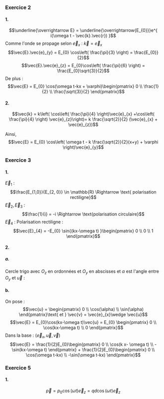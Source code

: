 ### Exercice 2
#### 1.
$$\underline{\overrightarrow E} = \underline{\overrightarrow{E_{0}}}e^{ i(\omega t - \vec{k}.\vec{r}) }$$
Comme l'onde se propage selon $\vec{e}_{x}$ : $\vec{k} = \vec{e}_{x}$
$$\vec{E}.\vec{e}_{y} = E_{0} \cos\left( \frac{\pi}{3} \right) = \frac{E_{0}}{2}$$
$$\vec{E}.\vec{e}_{z} = E_{0}\cos\left( \frac{\pi}{6} \right) = \frac{E_{0}\sqrt{3}}{2}$$
De plus : 
$$\vec{E} = E_{0} \cos(\omega t-kx + \varphi)\begin{pmatrix}
0 \\
\frac{1}{2} \\
\frac{\sqrt{3}}{2}
\end{pmatrix}$$

#### 2.
$$\vec{k} = k\left( \cos\left( \frac{\pi}{4} \right)\vec{e}_{x} +\cos\left( \frac{\pi}{4} \right) \vec{e}_{z}\right)= k \frac{\sqrt{2}}{2} (\vec{e}_{x} + \vec{e}_{z})$$

Ainsi,
$$\vec{E} = E_{0} \cos\left( \omega t - k \frac{\sqrt{2}}{2}(x+y) + \varphi \right)\vec{e}_{y}$$

### Exercice 3
#### 1.
$\vec{E}_{1}$ : 
$$\frac{E_{1,0}}{E_{2, 0}}  \in \mathbb{R} \Rightarrow \text{ polarisation rectiligne}$$
$\vec{E}_{2}, \vec{E}_{3}$ : 
$$\frac{1}{i} = -i \Rightarrow \text{polarisation circulaire}$$
$\vec{E}_{4}$ : 
Polarisation rectiligne : 
$$\vec{E}_{4} = -E_{0} \sin{(kx-\omega t) }\begin{pmatrix}
0 \\
0 \\
1
\end{pmatrix}$$

#### 2.
##### a.
Cercle trigo avec $O_{z}$ en ordonnées et $O_{y}$ en abscisses et $\alpha$ est l'angle entre $O_{y}$ et $\vec{u}$ : 

#### b.
On pose : 
$$\vec{u} = \begin{pmatrix}
0 \\
\cos(\alpha) \\
\sin(\alpha)
\end{pmatrix}\text{ et } \vec{v} = \vec{e}_{x}\wedge \vec{u}$$
$$\vec{E} = E_{0}\cos(kx-\omega t)\vec{u} = E_{0} \begin{pmatrix}
0 \\
\cos(kx-\omega t) \\
0
\end{pmatrix}$$
Dans la base : $(\vec{e}_{x}, \vec{u}, \vec{v})$
$$\vec{E} = \frac{1}{2}E_{0}\begin{pmatrix}
0 \\
\cos(k x- \omega t) \\
-\sin(kx-\omega t)
\end{pmatrix} + \frac{1}{2}E_{0}\begin{pmatrix}
0 \\
\cos(\omega t-kx) \\
-\sin(\omega t-kx)
\end{pmatrix}$$


### Exercice 5
#### 1.
$$\vec{p} = p_{0} \cos(\omega t) \vec{e}_{z} = qd\cos(\omega t)\vec{e}_{z}$$
